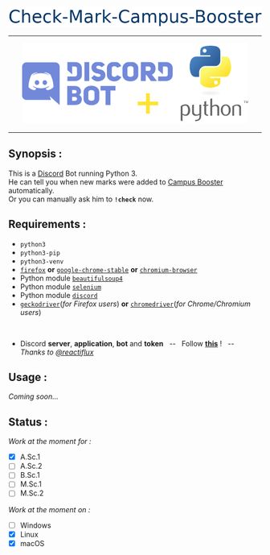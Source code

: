 <p align="center"><img src="https://raw.githubusercontent.com/keviiin38/Check-Mark-Campus-Booster/master/check-mark-campus-booster-logo.png"></p>

---

<p align="center"><img src="https://github.com/keviiin38/Check-Mark-Campus-Booster/blob/dev-discord-bot/discord_bot/discord-bot-python-logo-450x160.png"></p>

---

## Synopsis :

This is a [Discord](https://discordapp.com) Bot running Python 3.  
He can tell you when new marks were added to [Campus Booster](https://campus-booster.net) automatically.  
Or you can manually ask him to **`!check`** now.

## Requirements :
- `python3`
- `python3-pip`
- `python3-venv`
- [`firefox`](https://www.mozilla.org/fr/firefox/) **or** [`google-chrome-stable`](https://www.google.com/chrome/) **or** [`chromium-browser`](https://www.chromium.org/Home)
- Python module [`beautifulsoup4`](https://pypi.org/project/beautifulsoup4/)
- Python module [`selenium`](https://pypi.org/project/selenium/)
- Python module [`discord`](https://pypi.org/project/discord/)
- [`geckodriver`](https://github.com/mozilla/geckodriver)(_for Firefox users_) **or** [`chromedriver`](https://sites.google.com/a/chromium.org/chromedriver/)(_for Chrome/Chromium users_)

<br>

- Discord **server**, **application**, **bot** and **token** &nbsp; -- &nbsp; Follow **[this](https://github.com/reactiflux/discord-irc/wiki/Creating-a-discord-bot-&-getting-a-token)** ! &nbsp; -- &nbsp; _Thanks to [@reactiflux](https://github.com/reactiflux)_

## Usage :
_Coming soon..._

## Status :
_Work at the moment for :_

- [x] A.Sc.1
- [ ] A.Sc.2
- [ ] B.Sc.1
- [ ] M.Sc.1
- [ ] M.Sc.2
  
_Work at the moment on :_
  
- [ ] Windows
- [x] Linux
- [x] macOS
